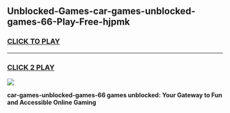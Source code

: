 
## Unblocked-Games-car-games-unblocked-games-66-Play-Free-hjpmk
<h3>
<a href="https://premium76.site?title=car-games-unblocked-games-66&ref=15A">CLICK TO PLAY</a></h3>
<hr>

<h3>
<a href="https://premium76.site?title=car-games-unblocked-games-66&ref=15A">CLICK 2 PLAY</a>
  
</h3>

<a href="https://premium76.site?title=car-games-unblocked-games-66&ref=15A"><img src="https://clearcache.store/games.png"></a>


**car-games-unblocked-games-66 games unblocked: Your Gateway to Fun and Accessible Online Gaming**
